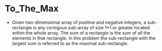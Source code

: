 # To_The_Max

* Given two-dimensional array of positive and negative integers, a sub-rectangle is any contigous sub-array of size 1*1 or greater located within the whole array. The sum of a rectangle is the sum of all the elements in that rectangle. In this problem the sub-rectangle with the largest sum is referred to as the maximal sub-rectangle.
